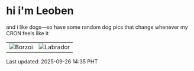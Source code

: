 # hi i'm Leoben

and i like dogs—so have some random dog pics that change whenever my CRON feels like it

|  |  |
|--------|----------|
| ![Borzoi](https://random-dog-vercel.vercel.app/api/random-borzoi?v=1758868515) | ![Labrador](https://random-dog-vercel.vercel.app/api/random-labrador?v=1758868515) |

Last updated: 2025-09-26 14:35 PHT
